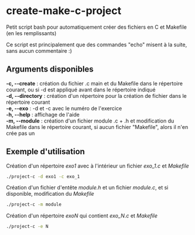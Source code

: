 # create-make-c-project
Petit script bash pour automatiquement créer des fichiers en C et Makefile (en les remplissants)

Ce script est principalement que des commandes "echo" misent à la suite, sans aucun commentaire :)

## Arguments disponibles
**-c, --create** : création du fichier .c main et du Makefile dans le répertoire courant, ou si -d est appliqué avant dans le répertoire indiqué  
**-d, --directory** : création d'un répertoire pour la création de fichier dans le répertoire courant  
**-e, --exo** : -d et -c avec le numéro de l'exercice  
**-h, --help** : affichage de l'aide  
**-m, --module** : création d'un fichier module .c + .h et modification du Makefile dans le répertoire courant, si aucun fichier "Makefile", alors il n'en crée pas un  

## Exemple d'utilisation
Création d'un répertoire *exo1* avec à l'intérieur un fichier *exo_1.c* et *Makefile*  
```sh
./project-c -d exo1 -c exo_1
```
Création d'un fichier d'entête *module.h* et un fichier *module.c*, et si disponible, modification du *Makefile*  
```sh
./project-c -m module           
```
Création d'un répertoire *exoN* qui contient *exo_N.c* et *Makefile*  
```sh
./project-c -e N            
```
